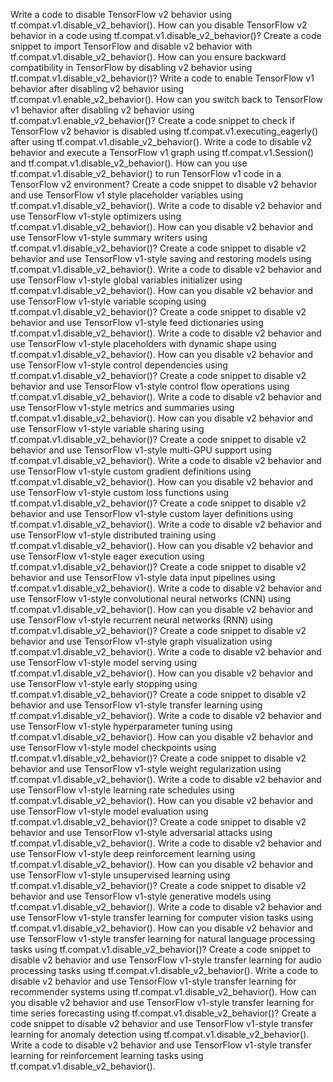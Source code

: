 Write a code to disable TensorFlow v2 behavior using tf.compat.v1.disable_v2_behavior().
How can you disable TensorFlow v2 behavior in a code using tf.compat.v1.disable_v2_behavior()?
Create a code snippet to import TensorFlow and disable v2 behavior with tf.compat.v1.disable_v2_behavior().
How can you ensure backward compatibility in TensorFlow by disabling v2 behavior using tf.compat.v1.disable_v2_behavior()?
Write a code to enable TensorFlow v1 behavior after disabling v2 behavior using tf.compat.v1.enable_v2_behavior().
How can you switch back to TensorFlow v1 behavior after disabling v2 behavior using tf.compat.v1.enable_v2_behavior()?
Create a code snippet to check if TensorFlow v2 behavior is disabled using tf.compat.v1.executing_eagerly() after using tf.compat.v1.disable_v2_behavior().
Write a code to disable v2 behavior and execute a TensorFlow v1 graph using tf.compat.v1.Session() and tf.compat.v1.disable_v2_behavior().
How can you use tf.compat.v1.disable_v2_behavior() to run TensorFlow v1 code in a TensorFlow v2 environment?
Create a code snippet to disable v2 behavior and use TensorFlow v1 style placeholder variables using tf.compat.v1.disable_v2_behavior().
Write a code to disable v2 behavior and use TensorFlow v1-style optimizers using tf.compat.v1.disable_v2_behavior().
How can you disable v2 behavior and use TensorFlow v1-style summary writers using tf.compat.v1.disable_v2_behavior()?
Create a code snippet to disable v2 behavior and use TensorFlow v1-style saving and restoring models using tf.compat.v1.disable_v2_behavior().
Write a code to disable v2 behavior and use TensorFlow v1-style global variables initializer using tf.compat.v1.disable_v2_behavior().
How can you disable v2 behavior and use TensorFlow v1-style variable scoping using tf.compat.v1.disable_v2_behavior()?
Create a code snippet to disable v2 behavior and use TensorFlow v1-style feed dictionaries using tf.compat.v1.disable_v2_behavior().
Write a code to disable v2 behavior and use TensorFlow v1-style placeholders with dynamic shape using tf.compat.v1.disable_v2_behavior().
How can you disable v2 behavior and use TensorFlow v1-style control dependencies using tf.compat.v1.disable_v2_behavior()?
Create a code snippet to disable v2 behavior and use TensorFlow v1-style control flow operations using tf.compat.v1.disable_v2_behavior().
Write a code to disable v2 behavior and use TensorFlow v1-style metrics and summaries using tf.compat.v1.disable_v2_behavior().
How can you disable v2 behavior and use TensorFlow v1-style variable sharing using tf.compat.v1.disable_v2_behavior()?
Create a code snippet to disable v2 behavior and use TensorFlow v1-style multi-GPU support using tf.compat.v1.disable_v2_behavior().
Write a code to disable v2 behavior and use TensorFlow v1-style custom gradient definitions using tf.compat.v1.disable_v2_behavior().
How can you disable v2 behavior and use TensorFlow v1-style custom loss functions using tf.compat.v1.disable_v2_behavior()?
Create a code snippet to disable v2 behavior and use TensorFlow v1-style custom layer definitions using tf.compat.v1.disable_v2_behavior().
Write a code to disable v2 behavior and use TensorFlow v1-style distributed training using tf.compat.v1.disable_v2_behavior().
How can you disable v2 behavior and use TensorFlow v1-style eager execution using tf.compat.v1.disable_v2_behavior()?
Create a code snippet to disable v2 behavior and use TensorFlow v1-style data input pipelines using tf.compat.v1.disable_v2_behavior().
Write a code to disable v2 behavior and use TensorFlow v1-style convolutional neural networks (CNN) using tf.compat.v1.disable_v2_behavior().
How can you disable v2 behavior and use TensorFlow v1-style recurrent neural networks (RNN) using tf.compat.v1.disable_v2_behavior()?
Create a code snippet to disable v2 behavior and use TensorFlow v1-style graph visualization using tf.compat.v1.disable_v2_behavior().
Write a code to disable v2 behavior and use TensorFlow v1-style model serving using tf.compat.v1.disable_v2_behavior().
How can you disable v2 behavior and use TensorFlow v1-style early stopping using tf.compat.v1.disable_v2_behavior()?
Create a code snippet to disable v2 behavior and use TensorFlow v1-style transfer learning using tf.compat.v1.disable_v2_behavior().
Write a code to disable v2 behavior and use TensorFlow v1-style hyperparameter tuning using tf.compat.v1.disable_v2_behavior().
How can you disable v2 behavior and use TensorFlow v1-style model checkpoints using tf.compat.v1.disable_v2_behavior()?
Create a code snippet to disable v2 behavior and use TensorFlow v1-style weight regularization using tf.compat.v1.disable_v2_behavior().
Write a code to disable v2 behavior and use TensorFlow v1-style learning rate schedules using tf.compat.v1.disable_v2_behavior().
How can you disable v2 behavior and use TensorFlow v1-style model evaluation using tf.compat.v1.disable_v2_behavior()?
Create a code snippet to disable v2 behavior and use TensorFlow v1-style adversarial attacks using tf.compat.v1.disable_v2_behavior().
Write a code to disable v2 behavior and use TensorFlow v1-style deep reinforcement learning using tf.compat.v1.disable_v2_behavior().
How can you disable v2 behavior and use TensorFlow v1-style unsupervised learning using tf.compat.v1.disable_v2_behavior()?
Create a code snippet to disable v2 behavior and use TensorFlow v1-style generative models using tf.compat.v1.disable_v2_behavior().
Write a code to disable v2 behavior and use TensorFlow v1-style transfer learning for computer vision tasks using tf.compat.v1.disable_v2_behavior().
How can you disable v2 behavior and use TensorFlow v1-style transfer learning for natural language processing tasks using tf.compat.v1.disable_v2_behavior()?
Create a code snippet to disable v2 behavior and use TensorFlow v1-style transfer learning for audio processing tasks using tf.compat.v1.disable_v2_behavior().
Write a code to disable v2 behavior and use TensorFlow v1-style transfer learning for recommender systems using tf.compat.v1.disable_v2_behavior().
How can you disable v2 behavior and use TensorFlow v1-style transfer learning for time series forecasting using tf.compat.v1.disable_v2_behavior()?
Create a code snippet to disable v2 behavior and use TensorFlow v1-style transfer learning for anomaly detection using tf.compat.v1.disable_v2_behavior().
Write a code to disable v2 behavior and use TensorFlow v1-style transfer learning for reinforcement learning tasks using tf.compat.v1.disable_v2_behavior().